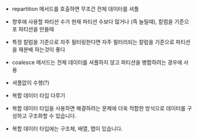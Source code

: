- repartition 메서드를 호출하면 무조건 전체 데이터를 셔플
- 향후에 사용할 파티션 수가 현재 파티션 수보다 많거나 (즉 늘릴때), 칼럼을 기준으포 파티션을 만들때

- 특정 칼럼을 기준으로 자주 필터링한다면 자주 필터리되는 칼럼을 기준으로 파티션을 재분배 하는것이 좋다

- coalesce 메서드는 전체 데이터를 셔플하지 않고 파티션을 병합하려는 경우에 사용
- 셔플없이 수행(?)

- 복합 데이터 타입 다루기
- 복합 데이터 타입을 사용하면 해결하려는 문제에 더욱 적합한 방식으로 데이터를 구성하고 구조화할 수 있습니다.
- 복합 데이터 타입에는 구조체, 배열, 맵이 있습니다.
